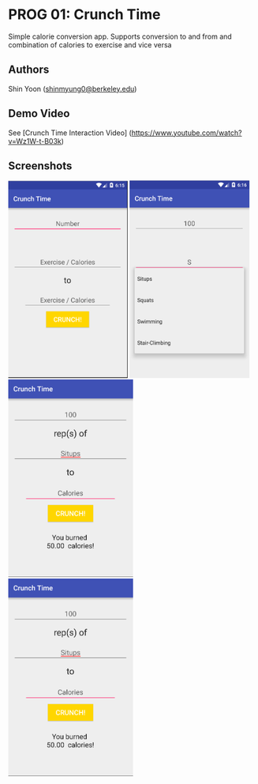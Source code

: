 # PROG 01: Crunch Time

Simple calorie conversion app. Supports conversion to and from and combination
of calories to exercise and vice versa

## Authors

Shin Yoon ([shinmyung0@berkeley.edu](mailto:shinmyung0@berkeley.edu))

## Demo Video

See [Crunch Time Interaction Video] (https://www.youtube.com/watch?v=Wz1W-t-B03k)

## Screenshots

<img src="screenshots/1.png" height="400" alt="Screenshot"/>
<img src="screenshots/2.png" height="400" alt="Screenshot"/>
<img src="screenshots/3.png" height="400" alt="Screenshot"/>
<img src="screenshots/3.png" height="400" alt="Screenshot"/>


